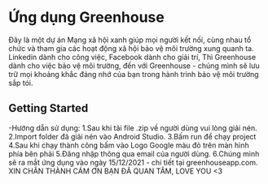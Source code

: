 # Ứng dụng Greenhouse

Đây là một dự án Mạng xã hội xanh giúp mọi người kết nối, cùng nhau tổ chức và tham gia
các hoạt động xã hội bảo vệ môi trường xung quanh ta.
Linkedin dành cho công việc,
Facebook dành cho giải trí,
Thì Greenhouse dành cho việc bảo vệ môi trường, đến với Greenhouse - chúng mình
sẽ lưu trữ mọi khoảng khắc đáng nhớ của bạn trong hành trình bảo vệ môi trường sắp tói.

## Getting Started
-Hướng dẫn sử dụng:
1.Sau khi tải file .zip về người dùng vui lòng giải nén. 
2.Import folder đã giải nén vào Android Studio.
3.Bấm run để chạy project
4.Sau khi chạy thành công bấm vào Logo Google màu đỏ trên màn hình phía bên phải
5.Đăng nhập thông qua email của người dùng.
6.Chúng mình sẽ ra mắt ứng dụng vào ngày 15/12/2021 - chi tiết tại greenhouseapp.com.
XIN CHÂN THÀNH CÁM ƠN BẠN ĐÃ QUAN TÂM, LOVE YOU <3

